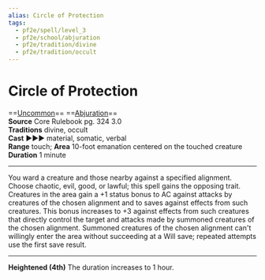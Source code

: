 ```yaml
---
alias: Circle of Protection
tags:
  - pf2e/spell/level_3
  - pf2e/school/abjuration
  - pf2e/tradition/divine
  - pf2e/tradition/occult
---
```


# Circle of Protection

==[Uncommon](../../../Traits/Uncommon.md)== ==[Abjuration](../../../Traits/Abjuration.md)==  
__Source__ Core Rulebook pg. 324 3.0  
**Traditions** divine, occult  
**Cast** ►►► material, somatic, verbal  
**Range** touch; **Area** 10-foot emanation centered on the touched creature  
**Duration** 1 minute

---

You ward a creature and those nearby against a specified alignment. Choose chaotic, evil, good, or lawful; this spell gains the opposing trait. Creatures in the area gain a +1 status bonus to AC against attacks by creatures of the chosen alignment and to saves against effects from such creatures. This bonus increases to +3 against effects from such creatures that directly control the target and attacks made by summoned creatures of the chosen alignment. Summoned creatures of the chosen alignment can't willingly enter the area without succeeding at a Will save; repeated attempts use the first save result.

<hr>

**Heightened (4th)** The duration increases to 1 hour.
